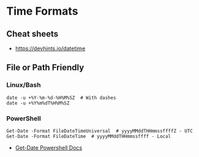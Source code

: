 # Time Formats

## Cheat sheets
- https://devhints.io/datetime
## File or Path Friendly

### Linux/Bash
    date -u +%Y-%m-%d-%H%M%SZ  # With dashes
    date -u +%Y%m%dT%H%M%SZ


### PowerShell
    Get-Date -Format FileDateTimeUniversal  # yyyyMMddTHHmmssffffZ - UTC
    Get-Date -Format FileDateTime  # yyyyMMddTHHmmssffff - Local

 - [Get-Date Powershell Docs](https://docs.microsoft.com/en-us/powershell/module/microsoft.powershell.utility/get-date?view=powershell-7)
 